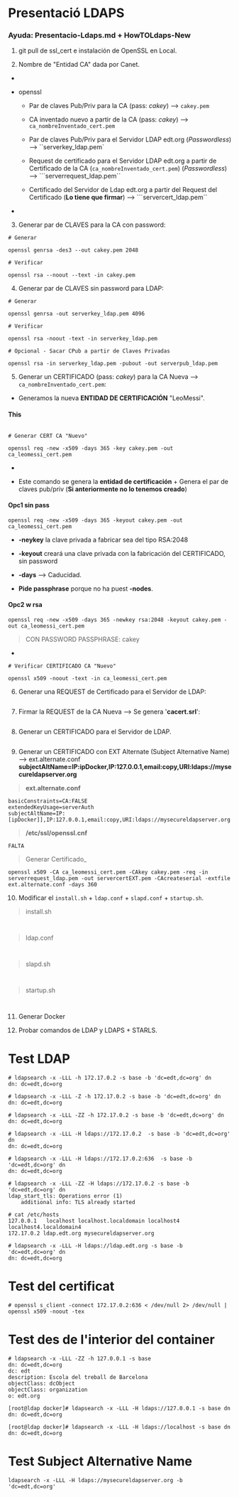 # Presentació LDAPS

### Ayuda: Presentacio-Ldaps.md + HowTOLdaps-New

1. git pull de ssl_cert e instalación de OpenSSL en Local.

2. Nombre de "Entidad CA" dada por Canet.

-
* openssl

    * Par de claves Pub/Priv para la CA (pass: _cakey_) --> ``cakey.pem``

    * CA inventado nuevo a partir de la CA (pass: _cakey_) --> ``ca_nombreInventado_cert.pem``

    * Par de claves Pub/Priv para el Servidor LDAP edt.org (_Passwordless_) --> ``serverkey_ldap.pem` 

    * Request de certificado para el Servidor LDAP edt.org a partir de Certificado de la CA (``ca_nombreInventado_cert.pem``) (_Passwordless_) --> ```serverrequest_ldap.pem``

    * Certificado del Servidor de Ldap edt.org a partir del Request del Certificado (__Lo tiene que firmar__) --> ```servercert_ldap.pem``
-

3. Generar par de CLAVES para la CA con password:

```
# Generar

openssl genrsa -des3 --out cakey.pem 2048

# Verificar

openssl rsa --noout --text -in cakey.pem
```

4. Generar par de CLAVES sin password para LDAP:

```
# Generar

openssl genrsa -out serverkey_ldap.pem 4096

# Verificar

openssl rsa -noout -text -in serverkey_ldap.pem

# Opcional - Sacar CPub a partir de Claves Privadas

openssl rsa -in serverkey_ldap.pem -pubout -out serverpub_ldap.pem

```

5. Generar un CERTIFICADO (pass: _cakey_) para la CA Nueva --> ``ca_nombreInventado_cert.pem``:

* Generamos la nueva __ENTIDAD DE CERTIFICACIÓN__ "LeoMessi".

#### This

```

# Generar CERT CA "Nuevo"

openssl req -new -x509 -days 365 -key cakey.pem -out ca_leomessi_cert.pem

```

-

* Este comando se genera la __entidad de certificación__ + Genera el par de claves pub/priv (__Si anteriormente no lo tenemos creado__)

#### Opc1 sin pass

```
openssl req -new -x509 -days 365 -keyout cakey.pem -out ca_leomessi_cert.pem

```

* **-neykey** la clave privada a fabricar sea del tipo RSA:2048

* **-keyout** creará una clave privada con la fabricación del CERTIFICADO, sin password

* **-days** --> Caducidad.

* **Pide passphrase** porque no ha puest **-nodes**.

#### Opc2 w rsa

```
openssl req -new -x509 -days 365 -newkey rsa:2048 -keyout cakey.pem -out ca_leomessi_cert.pem
```

> CON PASSWORD PASSPHRASE: cakey

-

```
# Verificar CERTIFICADO CA "Nuevo"

openssl x509 -noout -text -in ca_leomessi_cert.pem

```


6. Generar una REQUEST de Certificado para el Servidor de LDAP:

```

```

7. Firmar la REQUEST de la CA Nueva --> Se genera '__cacert.srl__':

```

```

8. Generar un CERTIFICADO para el Servidor de LDAP.

```

```

9. Generar un CERTIFICADO con EXT Alternate (Subject Alternative Name) --> ext.alternate.conf __subjectAltName=IP:ipDocker,IP:127.0.0.1,email:copy,URI:ldaps://mysecureldapserver.org__

> __ext.alternate.conf__

```
basicConstraints=CA:FALSE
extendedKeyUsage=serverAuth
subjectAltName=IP:[ipDocker]],IP:127.0.0.1,email:copy,URI:ldaps://mysecureldapserver.org
```

> __/etc/ssl/openssl.cnf__

```
FALTA
```

> Generar Certificado_

```
openssl x509 -CA ca_leomessi_cert.pem -CAkey cakey.pem -req -in serverrequest_ldap.pem -out servercertEXT.pem -CAcreateserial -extfile ext.alternate.conf -days 360
```


10. Modificar el `install.sh` + `ldap.conf` + `slapd.conf` + `startup.sh`.

> install.sh

```


```

> ldap.conf

```


```

> slapd.sh

```


```

> startup.sh

```


```

11. Generar Docker


12. Probar comandos de LDAP y LDAPS + STARLS.




# Test LDAP

```
# ldapsearch -x -LLL -h 172.17.0.2 -s base -b 'dc=edt,dc=org' dn
dn: dc=edt,dc=org

# ldapsearch -x -LLL -Z -h 172.17.0.2 -s base -b 'dc=edt,dc=org' dn
dn: dc=edt,dc=org

# ldapsearch -x -LLL -ZZ -h 172.17.0.2 -s base -b 'dc=edt,dc=org' dn
dn: dc=edt,dc=org

# ldapsearch -x -LLL -H ldaps://172.17.0.2  -s base -b 'dc=edt,dc=org' dn
dn: dc=edt,dc=org

# ldapsearch -x -LLL -H ldaps://172.17.0.2:636  -s base -b 'dc=edt,dc=org' dn
dn: dc=edt,dc=org

# ldapsearch -x -LLL -ZZ -H ldaps://172.17.0.2 -s base -b 'dc=edt,dc=org' dn
ldap_start_tls: Operations error (1)
	additional info: TLS already started
```

```
# cat /etc/hosts
127.0.0.1   localhost localhost.localdomain localhost4 localhost4.localdomain4
172.17.0.2 ldap.edt.org mysecureldapserver.org

# ldapsearch -x -LLL -H ldaps://ldap.edt.org -s base -b 'dc=edt,dc=org' dn
dn: dc=edt,dc=org
```

# Test del certificat

```
# openssl s_client -connect 172.17.0.2:636 < /dev/null 2> /dev/null | openssl x509 -noout -tex
```

# Test des de l'interior del container

```
# ldapsearch -x -LLL -ZZ -h 127.0.0.1 -s base
dn: dc=edt,dc=org
dc: edt
description: Escola del treball de Barcelona
objectClass: dcObject
objectClass: organization
o: edt.org

[root@ldap docker]# ldapsearch -x -LLL -H ldaps://127.0.0.1 -s base dn
dn: dc=edt,dc=org

[root@ldap docker]# ldapsearch -x -LLL -H ldaps://localhost -s base dn
dn: dc=edt,dc=org
```

# Test Subject Alternative Name

```
ldapsearch -x -LLL -H ldaps://mysecureldapserver.org -b 'dc=edt,dc=org'
```